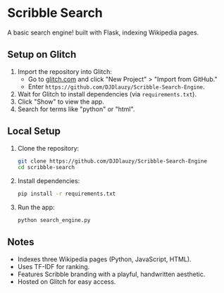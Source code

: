 # Scribble Search

A basic search engine! built with Flask, indexing Wikipedia pages.

## Setup on Glitch

1. Import the repository into Glitch:
   - Go to [glitch.com](https://glitch.com) and click "New Project" > "Import from GitHub."
   - Enter `https://github.com/DJDlauzy/Scribble-Search-Engine`.
2. Wait for Glitch to install dependencies (via `requirements.txt`).
3. Click "Show" to view the app.
4. Search for terms like "python" or "html".

## Local Setup

1. Clone the repository:
   ```bash
   git clone https://github.com/DJDlauzy/Scribble-Search-Engine
   cd scribble-search
   ```
2. Install dependencies:
   ```bash
   pip install -r requirements.txt
   ```
3. Run the app:
   ```bash
   python search_engine.py
   ```

## Notes
- Indexes three Wikipedia pages (Python, JavaScript, HTML).
- Uses TF-IDF for ranking.
- Features Scribble branding with a playful, handwritten aesthetic.
- Hosted on Glitch for easy access.
